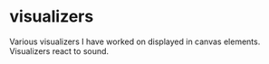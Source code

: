 # visualizers

Various visualizers I have worked on displayed in canvas elements. Visualizers react to sound.
